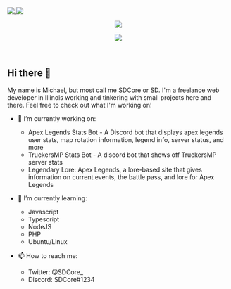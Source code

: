 <a href="https://github.com/SDCore">
  <img align="top" src="https://github-readme-stats.vercel.app/api?username=SDCore&show_icons=true&count_private=true&custom_title=SDCore%27s%20GitHub%20Stats&hide_border=true&theme=tokyonight" />
</a>
<a href="https://github.com/SDCore">
  <img align="top" src="https://github-readme-stats.vercel.app/api/top-langs/?username=SDCore&layout=compact&langs_count=10&custom_title=Most%20Used%20Languages&hide_border=true&theme=tokyonight&hide=Visual%20Basic" />
</a>

<p></p>

<p align="center">
  <a href="https://github.com/SDCore">
    <img align="center" src="https://github-profile-trophy.vercel.app/api/wakatime?username=SDCore&theme=onedark" />
  </a>
</p>

<p align="center">
  <a href="https://wakatime.com/@SDCore">
    <img align="center" src="https://github-readme-stats.vercel.app/api/wakatime?username=SDCore&layout=compact&hide_border=true&theme=tokyonight" />
  </a>
</p>

<br />

## Hi there 👋

My name is Michael, but most call me SDCore or SD.
I'm a freelance web developer in Illinois working and tinkering with small projects here and there.
Feel free to check out what I'm working on!

- 🔭 I’m currently working on:

  - Apex Legends Stats Bot - A Discord bot that displays apex legends user stats, map rotation information, legend info, server status, and more
  - TruckersMP Stats Bot - A discord bot that shows off TruckersMP server stats
  - Legendary Lore: Apex Legends, a lore-based site that gives information on current events, the battle pass, and lore for Apex Legends

- 🌱 I’m currently learning:

  - Javascript
  - Typescript
  - NodeJS
  - PHP
  - Ubuntu/Linux

- 📫 How to reach me:
  - Twitter: @SDCore\_
  - Discord: SDCore#1234
